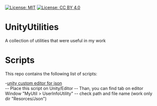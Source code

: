 [![License: MIT](https://img.shields.io/badge/License-MIT-yellow.svg)](https://opensource.org/licenses/MIT)
[![License: CC BY 4.0](https://img.shields.io/badge/License-CC_BY_4.0-lightgrey.svg)](https://creativecommons.org/licenses/by/4.0/)

# UnityUtilities
A collection of utilities that were useful in my work  

# Scripts
This repo contains the following list of scripts:

-[unity custom editor for json](https://github.com/BaekNothing/UnityUtilities/blob/main/CustomEditor/jsonEditUtility.cs)  
-- Place this script on Unity/Editor
-- Than, you can find tab on editor Window "MyUtil > UserInfoUtility"
-- check path and file name (work only dir "Resorces/Json")
